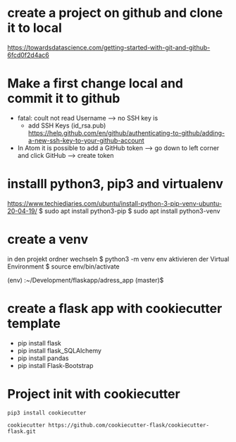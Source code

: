 # create a project on github and clone it to local
https://towardsdatascience.com/getting-started-with-git-and-github-6fcd0f2d4ac6

# Make a first change local and commit it to github
 - fatal: coult not read Username --> no SSH key is
   - add SSH Keys (id_rsa.pub)
 https://help.github.com/en/github/authenticating-to-github/adding-a-new-ssh-key-to-your-github-account
 - In Atom it is possible to add a GitHub token --> go down to left corner and click GitHub --> create token

# installl python3, pip3 and virtualenv
https://www.techiediaries.com/ubuntu/install-python-3-pip-venv-ubuntu-20-04-19/
$ sudo apt install python3-pip
$ sudo apt install python3-venv

# create a venv
in den projekt ordner wechseln
$ python3 -m venv env
aktivieren der Virtual Environment
$ source env/bin/activate

(env) <computername>:~/Development/flaskapp/adress_app (master)$

# create a flask app with cookiecutter template
 - pip install flask
 - pip install flask_SQLAlchemy
 - pip install pandas
 - pip install Flask-Bootstrap

# Project init with cookiecutter
```python3
pip3 install cookiecutter

cookiecutter https://github.com/cookiecutter-flask/cookiecutter-flask.git
```
